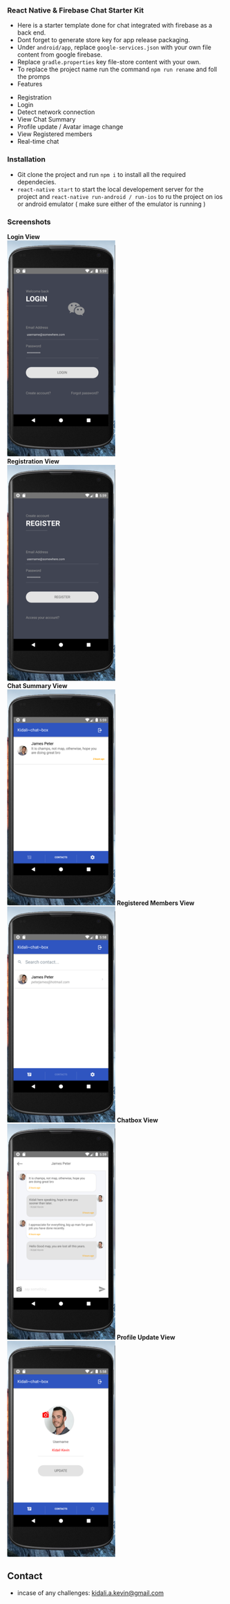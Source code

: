### React Native & Firebase Chat Starter Kit
- Here is a starter template done for chat integrated with firebase as a back end.
- Dont forget to generate store key for app release packaging.
- Under `android/app`, replace `google-services.json` with your own file content from google firebase.
- Replace `gradle.properties` key file-store content with your own.
- To replace the project name run the command `npm run rename` and foll the promps
- Features
<ul>
    <li>Registration</li>
    <li>Login</li>
    <li>Detect network connection</li>
    <li>View Chat Summary</li>
    <li>Profile update / Avatar image change</li>
    <li>View Registered members</li>
    <li>Real-time chat</li>
</ul>

### Installation
- Git clone the project and run `npm i` to install all the required dependecies.
- `react-native start` to start the local developement server for the project and `react-native run-android / run-ios` to ru
the project on ios or android emulator ( make sure either of the emulator is running )

### Screenshots
<b>Login View</b><br/>
<img src="screenshots/login.png" alt="welcome" width="250"/><br/>
<b>Registration View</b><br/>
<img src="screenshots/registaration.png" alt="login" width="250"/><br/>
<b>Chat Summary View</b><br/>
<img src="screenshots/notification-summary.png" alt="register" width="250"/>
<b>Registered Members View</b><br/>
<img src="screenshots/contacts.png" alt="register" width="250"/>
<b>Chatbox View</b><br/>
<img src="screenshots/chatbox.png" alt="register" width="250"/>
<b>Profile Update View</b><br/>
<img src="screenshots/profile-update.png" alt="register" width="250"/>
<br/>
## Contact
- incase of any challenges: kidali.a.kevin@gmail.com